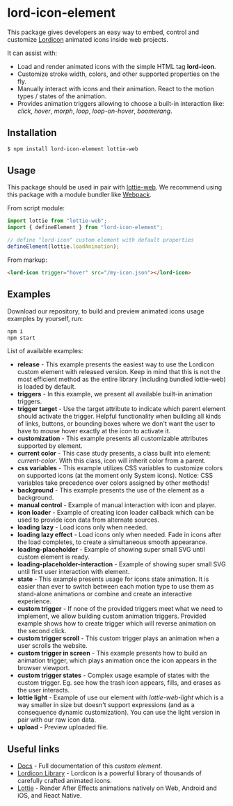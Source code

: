 # lord-icon-element

This package gives developers an easy way to embed, control and customize
[Lordicon](https://lordicon.com/) animated icons inside web projects.

It can assist with:

- Load and render animated icons with the simple HTML tag **lord-icon**.
- Customize stroke width, colors, and other supported properties on the fly.
- Manually interact with icons and their animation. React to the motion types /
  states of the animation.
- Provides animation triggers allowing to choose a built-in interaction like:
  _click_, _hover_, _morph_, _loop_, _loop-on-hover_, _boomerang_.

## Installation

```bash
$ npm install lord-icon-element lottie-web
```

## Usage

This package should be used in pair with
[lottie-web](https://www.npmjs.com/package/lottie-web). We recommend using this
package with a module bundler like
[Webpack](https://www.npmjs.com/package/webpack).

From script module:

```js
import lottie from "lottie-web";
import { defineElement } from "lord-icon-element";

// define "lord-icon" custom element with default properties
defineElement(lottie.loadAnimation);
```

From markup:

```html
<lord-icon trigger="hover" src="/my-icon.json"></lord-icon>
```

## Examples

Download our repository, to build and preview animated icons usage examples by
yourself, run:

```bash
npm i
npm start
```

List of available examples:

- **release** - This example presents the easiest way to use the Lordicon custom
  element with released version. Keep in mind that this is not the most
  efficient method as the entire library (including bundled lottie-web) is
  loaded by default.
- **triggers** - In this example, we present all available built-in animation
  triggers.
- **trigger target** - Use the target attribute to indicate which parent element
  should activate the trigger. Helpful functionality when building all kinds of
  links, buttons, or bounding boxes where we don't want the user to have to
  mouse hover exactly at the icon to activate it.
- **customization** - This example presents all customizable attributes
  supported by element.
- **current color** - This case study presents, a class built into element:
  _current-color_. With this class, icon will inherit color from a parent.
- **css variables** - This example utilizes CSS variables to customize colors on
  supported icons (at the moment only System icons). Notice: CSS variables take
  precedence over colors assigned by other methods!
- **background** - This example presents the use of the element as a background.
- **manual control** - Example of manual interaction with icon and player.
- **icon loader** - Example of creating icon loader callback which can be used
  to provide icon data from alternate sources.
- **loading lazy** - Load icons only when needed.
- **loading lazy effect** - Load icons only when needed. Fade in icons after the
  load completes, to create a simultaneous smooth appearance.
- **loading-placeholder** - Example of showing super small SVG until custom
  element is ready.
- **loading-placeholder-interaction** - Example of showing super small SVG until
  first user interaction with element.
- **state** - This example presents usage for icons state animation. It is
  easier than ever to switch between each motion type to use them as stand-alone
  animations or combine and create an interactive experience.
- **custom trigger** - If none of the provided triggers meet what we need to
  implement, we allow building custom animation triggers. Provided example shows
  how to create trigger which will reverse animation on the second click.
- **custom trigger scroll** - This custom trigger plays an animation when a user
  scrolls the website.
- **custom trigger in screen** - This example presents how to build an animation
  trigger, which plays animation once the icon appears in the browser viewport.
- **custom trigger states** - Complex usage example of states with the custom
  trigger. Eg. see how the trash icon appears, fills, and erases as the user
  interacts.
- **lottie light** - Example of use our element with _lottie-web-light_ which is
  a way smaller in size but doesn't support expressions (and as a consequence
  dynamic customization). You can use the light version in pair with our raw
  icon data.
- **upload** - Preview uploaded file.

## Useful links

- [Docs](https://element.lordicon.com/) - Full documentation of this _custom
  element_.
- [Lordicon Library](https://lordicon.com/) - Lordicon is a powerful library of
  thousands of carefully crafted animated icons.
- [Lottie](http://airbnb.io/lottie) - Render After Effects animations natively
  on Web, Android and iOS, and React Native.
